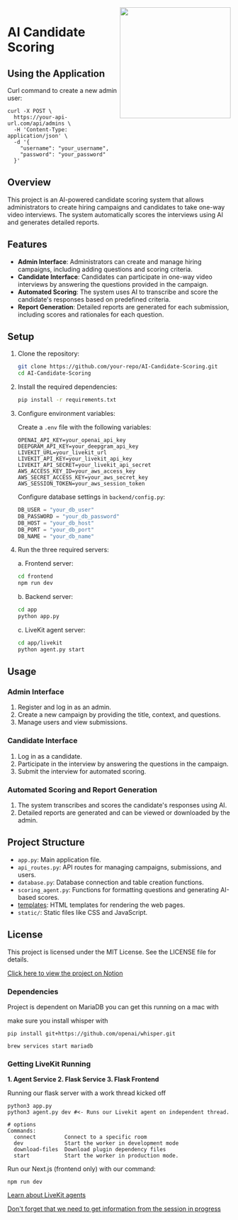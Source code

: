 <img align="right" width="250" src="https://github.com/user-attachments/assets/a69f22f6-5958-4cc7-921a-5570f2b060a8"/>

# AI Candidate Scoring

## Using the Application

Curl command to create a new admin user:
```
curl -X POST \
  https://your-api-url.com/api/admins \
  -H 'Content-Type: application/json' \
  -d '{
    "username": "your_username",
    "password": "your_password"
  }'
```

## Overview

This project is an AI-powered candidate scoring system that allows administrators to create hiring campaigns and candidates to take one-way video interviews. The system automatically scores the interviews using AI and generates detailed reports.

## Features

- **Admin Interface**: Administrators can create and manage hiring campaigns, including adding questions and scoring criteria.
- **Candidate Interface**: Candidates can participate in one-way video interviews by answering the questions provided in the campaign.
- **Automated Scoring**: The system uses AI to transcribe and score the candidate's responses based on predefined criteria.
- **Report Generation**: Detailed reports are generated for each submission, including scores and rationales for each question.

## Setup

1. Clone the repository:
    ```sh
    git clone https://github.com/your-repo/AI-Candidate-Scoring.git
    cd AI-Candidate-Scoring
    ```

2. Install the required dependencies:
    ```sh
    pip install -r requirements.txt
    ```

3. Configure environment variables:

    Create a `.env` file with the following variables:
    ```env
    OPENAI_API_KEY=your_openai_api_key
    DEEPGRAM_API_KEY=your_deepgram_api_key
    LIVEKIT_URL=your_livekit_url
    LIVEKIT_API_KEY=your_livekit_api_key
    LIVEKIT_API_SECRET=your_livekit_api_secret
    AWS_ACCESS_KEY_ID=your_aws_access_key
    AWS_SECRET_ACCESS_KEY=your_aws_secret_key
    AWS_SESSION_TOKEN=your_aws_session_token
    ```

    Configure database settings in `backend/config.py`:
    ```python
    DB_USER = "your_db_user"
    DB_PASSWORD = "your_db_password" 
    DB_HOST = "your_db_host"
    DB_PORT = "your_db_port"
    DB_NAME = "your_db_name"
    ```

4. Run the three required servers:

    a. Frontend server:
    ```sh
    cd frontend
    npm run dev
    ```

    b. Backend server:
    ```sh
    cd app
    python app.py
    ```

    c. LiveKit agent server:
    ```sh
    cd app/livekit
    python agent.py start
    ```

## Usage

### Admin Interface

1. Register and log in as an admin.
2. Create a new campaign by providing the title, context, and questions.
3. Manage users and view submissions.

### Candidate Interface

1. Log in as a candidate.
2. Participate in the interview by answering the questions in the campaign.
3. Submit the interview for automated scoring.

### Automated Scoring and Report Generation

1. The system transcribes and scores the candidate's responses using AI.
2. Detailed reports are generated and can be viewed or downloaded by the admin.

## Project Structure

- `app.py`: Main application file.
- `api_routes.py`: API routes for managing campaigns, submissions, and users.
- `database.py`: Database connection and table creation functions.
- `scoring_agent.py`: Functions for formatting questions and generating AI-based scores.
- [templates](http://_vscodecontentref_/0): HTML templates for rendering the web pages.
- `static/`: Static files like CSS and JavaScript.

## License

This project is licensed under the MIT License. See the LICENSE file for details.

[Click here to view the project on Notion](https://www.notion.so/adrianmohnacs/Projects-Pok-dex-f99abda38000453a9f584c7139b9222b?p=19f5c918fe368117a57cd938148733b9&pm=c)


### Dependencies

Project is dependent on MariaDB you can get this running on a mac with 

make sure you install whisper with 
```
pip install git+https://github.com/openai/whisper.git
```

```
brew services start mariadb
```

### Getting LiveKit Running

**1. Agent Service 2. Flask Service 3. Flask Frontend**

Running our flask server with a work thread kicked off
```
python3 app.py
python3 agent.py dev #<- Runs our Livekit agent on independent thread.

# options
Commands:
  connect         Connect to a specific room
  dev             Start the worker in development mode
  download-files  Download plugin dependency files
  start           Start the worker in production mode.
```

Run our Next.js (frontend only) with our command:
```
npm run dev
```

[Learn about LiveKit agents](https://docs.livekit.io/agents-js/)

[Don't forget that we need to get information from the session in progress](https://docs.livekit.io/agents/voice-agent/transcriptions/)
